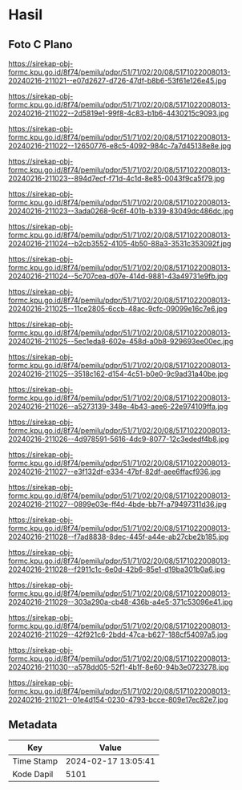# Hasil

## Foto C Plano

https://sirekap-obj-formc.kpu.go.id/8f74/pemilu/pdpr/51/71/02/20/08/5171022008013-20240216-211021--e07d2627-d726-47df-b8b6-53f61e126e45.jpg

https://sirekap-obj-formc.kpu.go.id/8f74/pemilu/pdpr/51/71/02/20/08/5171022008013-20240216-211022--2d5819e1-99f8-4c83-b1b6-4430215c9093.jpg

https://sirekap-obj-formc.kpu.go.id/8f74/pemilu/pdpr/51/71/02/20/08/5171022008013-20240216-211022--12650776-e8c5-4092-984c-7a7d45138e8e.jpg

https://sirekap-obj-formc.kpu.go.id/8f74/pemilu/pdpr/51/71/02/20/08/5171022008013-20240216-211023--894d7ecf-f71d-4c1d-8e85-0043f9ca5f79.jpg

https://sirekap-obj-formc.kpu.go.id/8f74/pemilu/pdpr/51/71/02/20/08/5171022008013-20240216-211023--3ada0268-9c6f-401b-b339-83049dc486dc.jpg

https://sirekap-obj-formc.kpu.go.id/8f74/pemilu/pdpr/51/71/02/20/08/5171022008013-20240216-211024--b2cb3552-4105-4b50-88a3-3531c353092f.jpg

https://sirekap-obj-formc.kpu.go.id/8f74/pemilu/pdpr/51/71/02/20/08/5171022008013-20240216-211024--5c707cea-d07e-414d-9881-43a49731e9fb.jpg

https://sirekap-obj-formc.kpu.go.id/8f74/pemilu/pdpr/51/71/02/20/08/5171022008013-20240216-211025--11ce2805-6ccb-48ac-9cfc-09099e16c7e6.jpg

https://sirekap-obj-formc.kpu.go.id/8f74/pemilu/pdpr/51/71/02/20/08/5171022008013-20240216-211025--5ec1eda8-602e-458d-a0b8-929693ee00ec.jpg

https://sirekap-obj-formc.kpu.go.id/8f74/pemilu/pdpr/51/71/02/20/08/5171022008013-20240216-211025--3518c162-d154-4c51-b0e0-9c9ad31a40be.jpg

https://sirekap-obj-formc.kpu.go.id/8f74/pemilu/pdpr/51/71/02/20/08/5171022008013-20240216-211026--a5273139-348e-4b43-aee6-22e974109ffa.jpg

https://sirekap-obj-formc.kpu.go.id/8f74/pemilu/pdpr/51/71/02/20/08/5171022008013-20240216-211026--4d978591-5616-4dc9-8077-12c3ededf4b8.jpg

https://sirekap-obj-formc.kpu.go.id/8f74/pemilu/pdpr/51/71/02/20/08/5171022008013-20240216-211027--e3f132df-e334-47bf-82df-aee6ffacf936.jpg

https://sirekap-obj-formc.kpu.go.id/8f74/pemilu/pdpr/51/71/02/20/08/5171022008013-20240216-211027--0899e03e-ff4d-4bde-bb7f-a79497311d36.jpg

https://sirekap-obj-formc.kpu.go.id/8f74/pemilu/pdpr/51/71/02/20/08/5171022008013-20240216-211028--f7ad8838-8dec-445f-a44e-ab27cbe2b185.jpg

https://sirekap-obj-formc.kpu.go.id/8f74/pemilu/pdpr/51/71/02/20/08/5171022008013-20240216-211028--f2911c1c-6e0d-42b6-85e1-d19ba301b0a6.jpg

https://sirekap-obj-formc.kpu.go.id/8f74/pemilu/pdpr/51/71/02/20/08/5171022008013-20240216-211029--303a290a-cb48-436b-a4e5-371c53096e41.jpg

https://sirekap-obj-formc.kpu.go.id/8f74/pemilu/pdpr/51/71/02/20/08/5171022008013-20240216-211029--42f921c6-2bdd-47ca-b627-188cf54097a5.jpg

https://sirekap-obj-formc.kpu.go.id/8f74/pemilu/pdpr/51/71/02/20/08/5171022008013-20240216-211030--a578dd05-52f1-4b1f-8e60-94b3e0723278.jpg

https://sirekap-obj-formc.kpu.go.id/8f74/pemilu/pdpr/51/71/02/20/08/5171022008013-20240216-211021--01e4d154-0230-4793-bcce-809e17ec82e7.jpg


## Metadata

| Key        | Value               |
| ---------- | ------------------- |
| Time Stamp | 2024-02-17 13:05:41 |
| Kode Dapil | 5101                |



